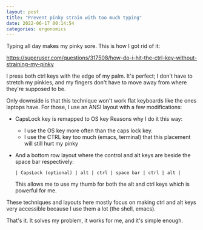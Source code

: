 ```yaml
---
layout: post
title: "Prevent pinky strain with too much typing"
date: 2022-06-17 00:14:54
categories: ergonomics
---
```


Typing all day makes my pinky sore. This is how I got rid of it:

https://superuser.com/questions/317508/how-do-i-hit-the-ctrl-key-without-straining-my-pinky

I press both ctrl keys with the edge of my palm. It's perfect; I don't have to
stretch my pinkies, and my fingers don't have to move away from where they're
supposed to be. 

Only downside is that this technique won't work flat keyboards like the ones
laptops have. For those, I use an ANSI layout with a few modifications: 

- CapsLock key is remapped to OS key 
	Reasons why I do it this way:
	- I use the OS key more often than the caps lock key. 
	- I use the CTRL key too much (emacs, terminal) that this placement
	  will still hurt my pinky

- And a bottom row layout where the control and alt keys are beside the space
  bar respectively:

	```
	| CapsLock (optional) | alt | ctrl | space bar | ctrl | alt | 
	```

	This allows me to use my thumb for both the alt and ctrl keys which is
	powerful for me. 

These techniques and layouts here mostly focus on making ctrl and alt keys very
accessible because I use them a lot (the shell, emacs). 

That's it. It solves my problem, it works for me, and it's simple enough. 


<!---
- learned programming

When I learned programming, I had to use the keyboard for most of my work.
Compared to what i do with the computer previously, programming involved using
the keyboard all day. 

- Using  keyboard for long periods hurt SOME of my fingers

I was not used to this method of computing which made my fingers hurt after a
day of doing practice programming.

- Why is it only some? There must be something wrong with the way I use my
  keyboards. I don't want some of them to hurt, I want all of them.

The way it hurt, only some of my fingers were affected. Most of them were fine
by the end of the day. I figured I might be doing something wrong with the way
I type. My pursuit of finding the best keyboard layout began and here are my
findings.

## TWO Keyboard layouts

The first course of action would be to pick a keyboard layout.

I figured I wanted to be mobile. I wanted to be able to program even if I have
no access to my home setup or I don't have my keyboard with me. This rules out
the possibility of using a different keyboard layout than qwerty.

In the end, I decided to learn two layouts: one for regular keyboards (those
with higher keys), and for laptop and laptop-like keyboards (those with almost
flat keys).

It works for me. I haven't encoutnered much confusion with the layouts EXCEPT
when I try to use both layouts on the same keyboard (i.e. switching desktop
environments)


- I make my self accustomed to both 
- No problems encountered yet when switching layouts except when I use the SAME
  keyboard for both layouts (e.g. switching desktop environment from i3 to xfce)


## Raised key keyboards


- Tried remapping caps lock to control
- something 



## Flat key keyboards

- Use ansi layout except control, alt  is switched places
- OS key on caps lock
- alt and ctrl reachable by the thumb




Hi. Starting today, I'll start this blog as a personal log of everything that I
want to say. I mainly plan to add my opinions on some topics that interest me
(I'll stay away from rants) and helpful things that I learn and encounter as I
go.

Since I am coming into the computer industry without formal education on the
topic, this blog could also be helpful for me to getting a job as one of my
projects that employers can refer to. And if I do succeed in getting a job, I
hope other people who would be in the same situation as me can refer to my blog
as a reference.

I'm currently 20 years old, and my plan is to get hired when I turn 21. This is
a deadline I imposed on myself that I'd give myself time to learn the things
necessary to get hired. I don't really have to have a job but I aim to have at
least a source of income by that time.

Now I say that but I still feel like I want a job even if by that time I have a
proper source of income (business or  something) because I think the "developer
experience" is not complete without the interaction with other developers who I
can learn from and v./v.. I watched some of the google talks and they make it a
point that success mostly comes from good communication which I think I still
lack. I still don't have any experience on working on other projects with other
developers. Not to say that it's the only solution because I also think that I
can achieve the same by contributing to other open source projects. I'll just
have to see for myself but those are the things that I'm considering.
-->
